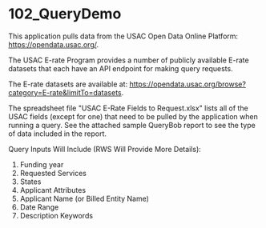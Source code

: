 # 102_QueryDemo

This application pulls data from the USAC Open Data Online Platform: https://opendata.usac.org/.

The USAC E-rate Program provides a number of publicly available E-rate datasets that each have an API endpoint for making query requests.

The E-rate datasets are available at: https://opendata.usac.org/browse?category=E-rate&limitTo=datasets.

The spreadsheet file "USAC E-Rate Fields to Request.xlsx" lists all of the USAC fields (except for one) that need to be pulled by the application when running a query.  See the attached sample QueryBob report to see the type of data included in the report.

Query Inputs Will Include (RWS Will Provide More Details):
1) Funding year
2) Requested Services
3) States
4) Applicant Attributes
5) Applicant Name (or Billed Entity Name)
6) Date Range
7) Description Keywords
